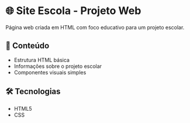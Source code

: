 # 🌐 Site Escola - Projeto Web

Página web criada em HTML com foco educativo para um projeto escolar.

## 📄 Conteúdo
- Estrutura HTML básica
- Informações sobre o projeto escolar
- Componentes visuais simples

## 🛠️ Tecnologias
- HTML5
- CSS
